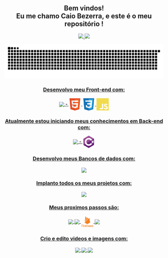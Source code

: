
<h2 align="center"> Bem vindos! <br> Eu me chamo Caio Bezerra, e este é o meu repositório ! </h2>
 
 <div align="center">
  <a href="https://github.com/SantanaCaio">
    <img height="160em" src="https://github-readme-stats.vercel.app/api?username=SantanaCaio&show_icons=true&theme=dark&include_all_commits=true&count_private=true"/>
    <img height="160em" src="https://github-readme-stats.vercel.app/api/top-langs/?username=SantanaCaio&layout=compact&langs_count=7&theme=dark"/>
</div>
 
![Snake animation](https://github.com/SantanaCaio/SantanaCaio/blob/output/github-contribution-grid-snake.svg)

	


<div align="center" style="display: inline_block"><h3>Desenvolvo meu Front-end com: </h3></div>
<div align="center" style="display: inline_block"> 
  <img align="center"  height="40" src="https://img.shields.io/badge/Angular-DD0031?style=for-the-badge&logo=angular&logoColor=white">
<strong width="50"> - </strong>
  <img align="center"  height="40" width="40" src="https://github.com/SantanaCaio/SantanaCaio/blob/main/assets/html5/html5-original.svg">
  <img align="center"  height="40" width="40" src="https://github.com/SantanaCaio/SantanaCaio/blob/main/assets/css3/css3-original.svg">
  <img align="center"  height="40" width="40" src="https://raw.githubusercontent.com/devicons/devicon/master/icons/javascript/javascript-plain.svg">
</div>
 
<div align="center" style="display: inline_block"><h3>Atualmente estou <strong>iniciando</strong> meus conhecimentos em Back-end com:</h3></div>
<div align="center" style="display: inline_block">
 <img align="center"  height="40" src="https://img.shields.io/badge/.NET-5C2D91?style=for-the-badge&logo=.net&logoColor=white">
<strong width="50"> - </strong>
 <img align="center"  height="40" width="40" src="https://github.com/SantanaCaio/SantanaCaio/blob/main/assets/csharp/csharp-original.svg"> 
</div>
	
 <div align="center" style="display: inline_block"><h3>Desenvolvo meus Bancos de dados com:</h3></div>
<div align="center" style="display: inline_block">
 <img align="center"  height="40" src="https://img.shields.io/badge/MySQL-00000F?style=for-the-badge&logo=mysql&logoColor=white">
</div>

<div align="center" style="display: inline_block"><h3><h3>Implanto todos os meus projetos com:</h3></div>
<div align="center" style="display: inline_block"> 
  <img align="center"  height="40" src="https://img.shields.io/badge/Amazon_AWS-232F3E?style=for-the-badge&logo=amazon-aws&logoColor=white"> 
</div>
	
<div align="center" style="display: inline_block"><h3><h3>Meus proximos passos são:</h3></div>
<div align="center" style="display: inline_block"> 
	<img align="center"  height="40" src="https://img.shields.io/badge/Flutter-02569B?style=for-the-badge&logo=flutter&logoColor=white">  
	<img align="center"  height="40" src="https://img.shields.io/badge/Dart-0175C2?style=for-the-badge&logo=dart&logoColor=white">  
	<img align="center"  height="40" src="https://github.com/SantanaCaio/SantanaCaio/blob/main/assets/firebase/firebase-plain-wordmark.svg"> 
	<img align="center"  height="40" src="https://img.shields.io/badge/Java-ED8B00?style=for-the-badge&logo=java&logoColor=white"> 
</div>
	
<div align="center" style="display: inline_block"><h3><h3>Crio e edito videos e imagens com:</h3></div>
<div align="center" style="display: inline_block"> 
  <img align="center"  height="30" src="https://aleen42.github.io/badges/src/after_effects.svg">  
  <img align="center"  height="30" src="https://aleen42.github.io/badges/src/photoshop.svg">  
  <img align="center"  height="30" src="https://aleen42.github.io/badges/src/premiere.svg"> 
</div>
